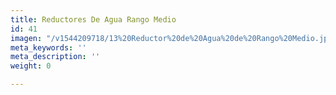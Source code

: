 ```yaml
---
title: Reductores De Agua Rango Medio
id: 41
imagen: "/v1544209718/13%20Reductor%20de%20Agua%20de%20Rango%20Medio.jpg"
meta_keywords: ''
meta_description: ''
weight: 0

---
```

